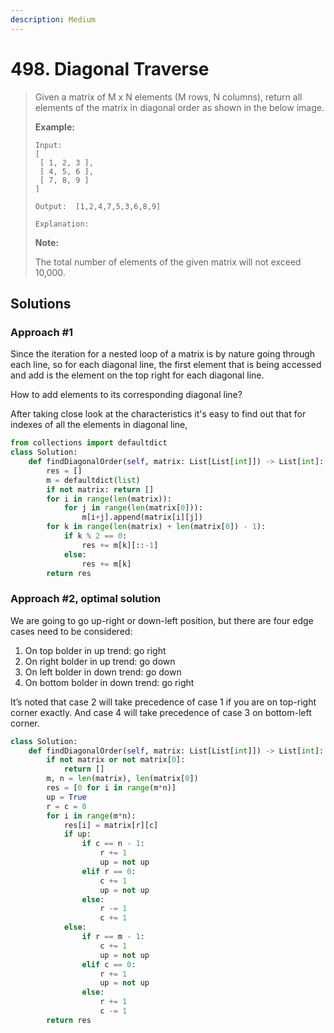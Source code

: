 ```yaml
---
description: Medium
---
```


# 498. Diagonal Traverse

> Given a matrix of M x N elements \(M rows, N columns\), return all elements of the matrix in diagonal order as shown in the below image.
>
> **Example:**
>
> ```text
> Input:
> [
>  [ 1, 2, 3 ],
>  [ 4, 5, 6 ],
>  [ 7, 8, 9 ]
> ]
>
> Output:  [1,2,4,7,5,3,6,8,9]
>
> Explanation:
>
> ```
>
> **Note:**
>
> The total number of elements of the given matrix will not exceed 10,000.

## Solutions

### Approach \#1

Since the iteration for a nested loop of a matrix is by nature going through each line, so for each diagonal line, the first element that is being accessed and add is the element on the top right for each diagonal line. 

How to add elements to its corresponding diagonal line?

After taking close look at the characteristics it's easy to find out that for indexes of all the elements in diagonal line, 

```python
from collections import defaultdict
class Solution:
    def findDiagonalOrder(self, matrix: List[List[int]]) -> List[int]:
        res = []
        m = defaultdict(list)
        if not matrix: return []
        for i in range(len(matrix)):
            for j in range(len(matrix[0])):
                m[i+j].append(matrix[i][j])
        for k in range(len(matrix) + len(matrix[0]) - 1):
            if k % 2 == 0:
                res += m[k][::-1]
            else:
                res += m[k]
        return res
```

### Approach \#2, optimal solution

We are going to go up-right or down-left position, but there are four edge cases need to be considered:

1. On top bolder in up trend: go right
2. On right bolder in up trend: go down
3. On left bolder in down trend: go down
4. On bottom bolder in down trend: go right

It’s noted that case 2 will take precedence of case 1 if you are on top-right corner exactly. And case 4 will take precedence of case 3 on bottom-left corner.

```python
class Solution:
    def findDiagonalOrder(self, matrix: List[List[int]]) -> List[int]:
        if not matrix or not matrix[0]:
            return []
        m, n = len(matrix), len(matrix[0])
        res = [0 for i in range(m*n)]
        up = True
        r = c = 0
        for i in range(m*n):
            res[i] = matrix[r][c]
            if up:
                if c == n - 1:
                    r += 1
                    up = not up
                elif r == 0:
                    c += 1
                    up = not up
                else:
                    r -= 1
                    c += 1
            else:
                if r == m - 1:
                    c += 1
                    up = not up
                elif c == 0:
                    r += 1
                    up = not up
                else:
                    r += 1
                    c -= 1
        return res
```

